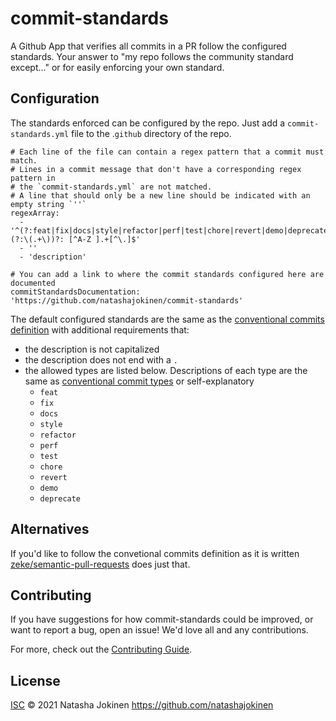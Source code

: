 # commit-standards

A Github App that verifies all commits in a PR follow the configured standards. Your answer to "my repo follows the community standard except..." or for easily enforcing your own standard.

## Configuration

The standards enforced can be configured by the repo. Just add a `commit-standards.yml` file to the .`github` directory of the repo. 

```
# Each line of the file can contain a regex pattern that a commit must match.
# Lines in a commit message that don't have a corresponding regex pattern in
# the `commit-standards.yml` are not matched.
# A line that should only be a new line should be indicated with an empty string `''`
regexArray:
  - '^(?:feat|fix|docs|style|refactor|perf|test|chore|revert|demo|deprecate)(?:\(.+\))?: [^A-Z ].+[^\.]$'
  - ''
  - 'description'
```

```
# You can add a link to where the commit standards configured here are documented
commitStandardsDocumentation: 'https://github.com/natashajokinen/commit-standards'
```

The default configured standards are the same as the [conventional commits definition](https://conventionalcommits.org/) with additional requirements that:
* the description is not capitalized
* the description does not end with a `.`
* the allowed types are listed below. Descriptions of each type are the same as [conventional commit types](https://github.com/commitizen/conventional-commit-types/blob/v3.0.0/index.json) or self-explanatory
  * `feat`
  * `fix`
  * `docs`
  * `style`
  * `refactor`
  * `perf`
  * `test`
  * `chore`
  * `revert`
  * `demo`
  * `deprecate`

## Alternatives

If you'd like to follow the convetional commits definition as it is written [zeke/semantic-pull-requests](https://github.com/zeke/semantic-pull-requests) does just that.

## Contributing

If you have suggestions for how commit-standards could be improved, or want to report a bug, open an issue! We'd love all and any contributions.

For more, check out the [Contributing Guide](CONTRIBUTING.md).

## License

[ISC](LICENSE) © 2021 Natasha Jokinen <https://github.com/natashajokinen>
